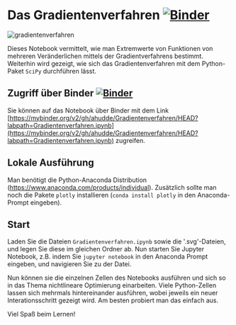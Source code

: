 # Das Gradientenverfahren [![Binder](https://mybinder.org/badge_logo.svg)](https://mybinder.org/v2/gh/ahudde/Gradientenverfahren/HEAD?labpath=Gradientenverfahren.ipynb)

![gradientenverfahren](https://github.com/ahudde/Gradientenverfahren/assets/60978072/927cd918-ab0f-4191-9d90-57cf847d0687)

Dieses Notebook vermittelt, wie man Extremwerte von Funktionen von mehreren Veränderlichen mittels der Gradientverfahrens bestimmt.
Weiterhin wird gezeigt, wie sich das Gradientenverfahren mit dem Python-Paket `SciPy` durchführen lässt.

## Zugriff über Binder [![Binder](https://mybinder.org/badge_logo.svg)](https://mybinder.org/v2/gh/ahudde/Gradientenverfahren/HEAD?labpath=Gradientenverfahren.ipynb)

Sie können auf das Notebook über Binder mit dem Link [https://mybinder.org/v2/gh/ahudde/Gradientenverfahren/HEAD?labpath=Gradientenverfahren.ipynb](https://mybinder.org/v2/gh/ahudde/Gradientenverfahren/HEAD?labpath=Gradientenverfahren.ipynb) zugreifen.

## Lokale Ausführung

Man benötigt die Python-Anaconda Distribution (https://www.anaconda.com/products/individual). Zusätzlich sollte man noch die Pakete `plotly` installieren (`conda install plotly` in den Anaconda-Prompt eingeben).

## Start

Laden Sie die Dateien `Gradientenverfahren.ipynb`  sowie die '.svg'-Dateien, und legen Sie diese im gleichen Ordner ab. Nun starten Sie Jupyter Notebook, z.B. indem Sie `jupyter notebook` in den Anaconda Prompt eingeben, und navigieren Sie zu der Datei.

Nun können sie die einzelnen Zellen des Notebooks ausführen und sich so in das Thema nichtlineare Optimierung einarbeiten. Viele Python-Zellen lassen sich mehrmals hintereinander ausführen, wobei jeweils ein neuer Interationsschritt gezeigt wird. Am besten probiert man das einfach aus.

Viel Spaß beim Lernen!
